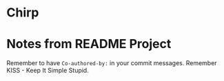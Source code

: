 # Chirp

# Notes from README Project
Remember to have `Co-authored-by:` in your commit messages.
Remember KISS - Keep It Simple Stupid.
